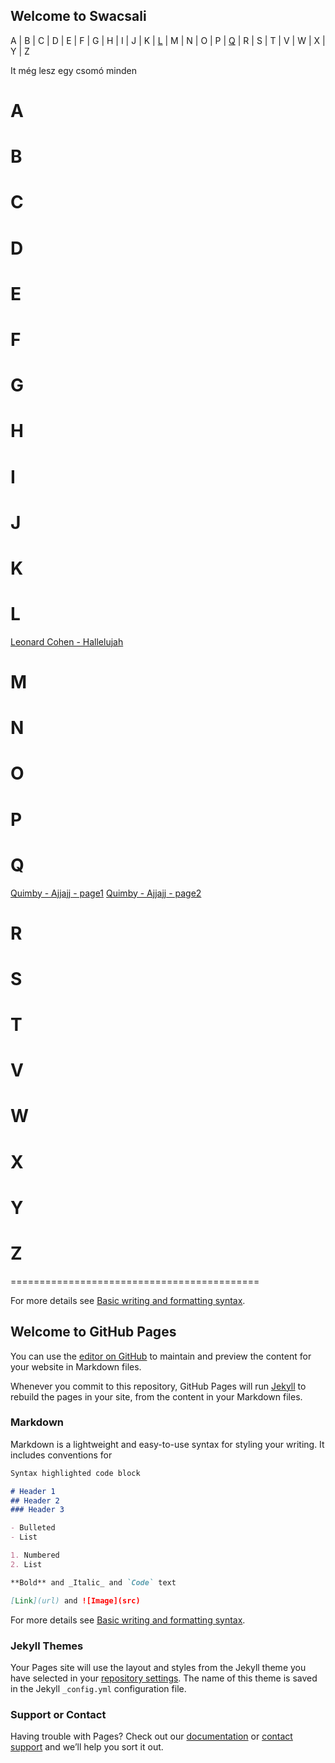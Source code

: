 
## Welcome to Swacsali

A | B | C | D | E | F | G | H | I | J | K | [L](https://swacsa.github.io/swacsali/index.html#l) | M | N | O | P | [Q](https://swacsa.github.io/swacsali/index.html#q) | R | S | T | V | W | X | Y | Z


It még lesz egy csomó minden




# A

# B

# C 

# D

# E

# F

# G

# H

# I

# J

# K

# L
[Leonard Cohen - Hallelujah](https://raw.githubusercontent.com/swacsa/swacsali/gh-pages/L_50_LeonardC-Hallelujah.png)

# M

# N

# O

# P

# Q
[Quimby - Ajjajj - page1](https://raw.githubusercontent.com/swacsa/swacsali/gh-pages/Q_50_Quimby-Ajjajjaj_A.png)
[Quimby - Ajjajj - page2](https://raw.githubusercontent.com/swacsa/swacsali/gh-pages/Q_50_Quimby-Ajjajjaj_B.png)

# R

# S

# T

# V

# W

# X

# Y

# Z


===========================================

For more details see [Basic writing and formatting syntax](https://docs.github.com/en/github/writing-on-github/getting-started-with-writing-and-formatting-on-github/basic-writing-and-formatting-syntax).

## Welcome to GitHub Pages

You can use the [editor on GitHub](https://github.com/swacsa/swacsali/edit/gh-pages/index.md) to maintain and preview the content for your website in Markdown files.

Whenever you commit to this repository, GitHub Pages will run [Jekyll](https://jekyllrb.com/) to rebuild the pages in your site, from the content in your Markdown files.

### Markdown

Markdown is a lightweight and easy-to-use syntax for styling your writing. It includes conventions for

```markdown
Syntax highlighted code block

# Header 1
## Header 2
### Header 3

- Bulleted
- List

1. Numbered
2. List

**Bold** and _Italic_ and `Code` text

[Link](url) and ![Image](src)
```

For more details see [Basic writing and formatting syntax](https://docs.github.com/en/github/writing-on-github/getting-started-with-writing-and-formatting-on-github/basic-writing-and-formatting-syntax).

### Jekyll Themes

Your Pages site will use the layout and styles from the Jekyll theme you have selected in your [repository settings](https://github.com/swacsa/swacsali/settings/pages). The name of this theme is saved in the Jekyll `_config.yml` configuration file.

### Support or Contact

Having trouble with Pages? Check out our [documentation](https://docs.github.com/categories/github-pages-basics/) or [contact support](https://support.github.com/contact) and we’ll help you sort it out.


